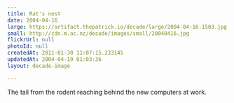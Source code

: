 ```yaml
---
title: Rat's nest
date: 2004-04-16
large: https://artifact.thepatrick.io/decade/large/2004-04-16-1503.jpg
small: http://cdn.m.ac.nz/decade/images/small/20040416.jpg
flickrUrl: null
photoId: null
createdAt: 2011-01-30 11:07:15.233145
updatedAt: 2004-04-19 01:03:36
layout: decade-image

---
```

The tail from the rodent reaching behind the new computers at work.
